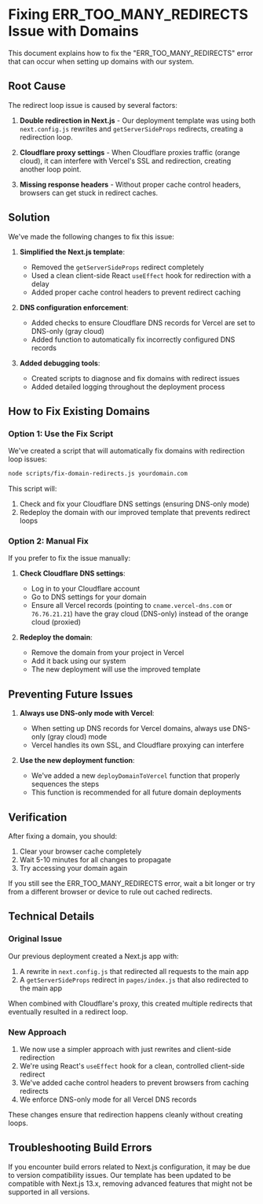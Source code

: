 # Fixing ERR_TOO_MANY_REDIRECTS Issue with Domains

This document explains how to fix the "ERR_TOO_MANY_REDIRECTS" error that can occur when setting up domains with our system.

## Root Cause

The redirect loop issue is caused by several factors:

1. **Double redirection in Next.js** - Our deployment template was using both `next.config.js` rewrites and `getServerSideProps` redirects, creating a redirection loop.

2. **Cloudflare proxy settings** - When Cloudflare proxies traffic (orange cloud), it can interfere with Vercel's SSL and redirection, creating another loop point.

3. **Missing response headers** - Without proper cache control headers, browsers can get stuck in redirect caches.

## Solution

We've made the following changes to fix this issue:

1. **Simplified the Next.js template**:
   - Removed the `getServerSideProps` redirect completely
   - Used a clean client-side React `useEffect` hook for redirection with a delay
   - Added proper cache control headers to prevent redirect caching

2. **DNS configuration enforcement**:
   - Added checks to ensure Cloudflare DNS records for Vercel are set to DNS-only (gray cloud)
   - Added function to automatically fix incorrectly configured DNS records

3. **Added debugging tools**:
   - Created scripts to diagnose and fix domains with redirect issues
   - Added detailed logging throughout the deployment process

## How to Fix Existing Domains

### Option 1: Use the Fix Script

We've created a script that will automatically fix domains with redirection loop issues:

```bash
node scripts/fix-domain-redirects.js yourdomain.com
```

This script will:
1. Check and fix your Cloudflare DNS settings (ensuring DNS-only mode)
2. Redeploy the domain with our improved template that prevents redirect loops

### Option 2: Manual Fix

If you prefer to fix the issue manually:

1. **Check Cloudflare DNS settings**:
   - Log in to your Cloudflare account
   - Go to DNS settings for your domain
   - Ensure all Vercel records (pointing to `cname.vercel-dns.com` or `76.76.21.21`) have the gray cloud (DNS-only) instead of the orange cloud (proxied)

2. **Redeploy the domain**:
   - Remove the domain from your project in Vercel
   - Add it back using our system
   - The new deployment will use the improved template

## Preventing Future Issues

1. **Always use DNS-only mode with Vercel**:
   - When setting up DNS records for Vercel domains, always use DNS-only (gray cloud) mode
   - Vercel handles its own SSL, and Cloudflare proxying can interfere

2. **Use the new deployment function**:
   - We've added a new `deployDomainToVercel` function that properly sequences the steps
   - This function is recommended for all future domain deployments

## Verification

After fixing a domain, you should:

1. Clear your browser cache completely
2. Wait 5-10 minutes for all changes to propagate
3. Try accessing your domain again

If you still see the ERR_TOO_MANY_REDIRECTS error, wait a bit longer or try from a different browser or device to rule out cached redirects.

## Technical Details

### Original Issue

Our previous deployment created a Next.js app with:
1. A rewrite in `next.config.js` that redirected all requests to the main app
2. A `getServerSideProps` redirect in `pages/index.js` that also redirected to the main app

When combined with Cloudflare's proxy, this created multiple redirects that eventually resulted in a redirect loop.

### New Approach

1. We now use a simpler approach with just rewrites and client-side redirection
2. We're using React's `useEffect` hook for a clean, controlled client-side redirect
3. We've added cache control headers to prevent browsers from caching redirects
4. We enforce DNS-only mode for all Vercel DNS records

These changes ensure that redirection happens cleanly without creating loops.

## Troubleshooting Build Errors

If you encounter build errors related to Next.js configuration, it may be due to version compatibility issues. Our template has been updated to be compatible with Next.js 13.x, removing advanced features that might not be supported in all versions. 